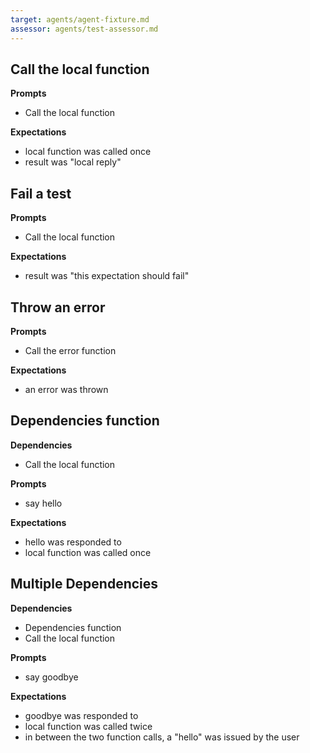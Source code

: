 ```yaml
---
target: agents/agent-fixture.md
assessor: agents/test-assessor.md
---
```


## Call the local function

**Prompts**

- Call the local function

**Expectations**

- local function was called once
- result was "local reply"

## Fail a test

**Prompts**

- Call the local function

**Expectations**

- result was "this expectation should fail"

## Throw an error

**Prompts**

- Call the error function

**Expectations**

- an error was thrown

## Dependencies function

**Dependencies**

- Call the local function

**Prompts**

- say hello

**Expectations**

- hello was responded to
- local function was called once

## Multiple Dependencies

**Dependencies**

- Dependencies function
- Call the local function

**Prompts**

- say goodbye

**Expectations**

- goodbye was responded to
- local function was called twice
- in between the two function calls, a "hello" was issued by the user
